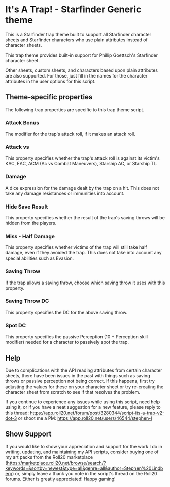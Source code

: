 # It's A Trap! - Starfinder Generic theme

This is a Starfinder trap theme built to support all Starfinder character sheets and Starfinder characters
who use plain attributes instead of character sheets.

This trap theme provides built-in support for Phillip Goettsch's Starfinder character sheet.

Other sheets, custom sheets, and characters based upon plain attributes are also supported.
For those, just fill in the names for the character attributes in the user options for
this script.

## Theme-specific properties
The following trap properties are specific to this trap theme script.

### Attack Bonus
The modifier for the trap's attack roll, if it makes an attack roll.

### Attack vs
This property specifies whether the trap's attack roll is against its victim's
KAC, EAC, ACM (Ac vs Combat Maneuvers), Starship AC, or Starship TL.

### Damage
A dice expression for the damage dealt by the trap on a hit. This does not
take any damage resistances or immunities into account.

### Hide Save Result
This property specifies whether the result of the trap's saving throws will be
hidden from the players.

### Miss - Half Damage
This property specifies whether victims of the trap will still take half damage,
even if they avoided the trap. This does not take into account any special
abilities such as Evasion.

### Saving Throw
If the trap allows a saving throw, choose which saving throw it uses with this
property.

### Saving Throw DC
This property specifies the DC for the above saving throw.

### Spot DC
This property specifies the passive Perception (10 + Perception skill modifier)
needed for a character to passively spot the trap.

## Help

Due to complications with the API reading attributes from certain character sheets,
there have been issues in the past with things such as saving throws or passive perception
not being correct. If this happens, first try adjusting the values for these on
your character sheet or try re-creating the character sheet from scratch to see
if that resolves the problem.

If you continue to experience any issues while using this script,
need help using it, or if you have a neat suggestion for a new feature, please reply to this thread:
https://app.roll20.net/forum/post/3280344/script-its-a-trap-v2-dot-3
or shoot me a PM:
https://app.roll20.net/users/46544/stephen-l

## Show Support

If you would like to show your appreciation and support for the work I do in writing,
updating, and maintaining my API scripts, consider buying one of my art packs from the Roll20 marketplace (https://marketplace.roll20.net/browse/search/?keywords=&sortby=newest&type=all&genre=all&author=Stephen%20Lindberg)
or, simply leave a thank you note in the script's thread on the Roll20 forums.
Either is greatly appreciated! Happy gaming!
